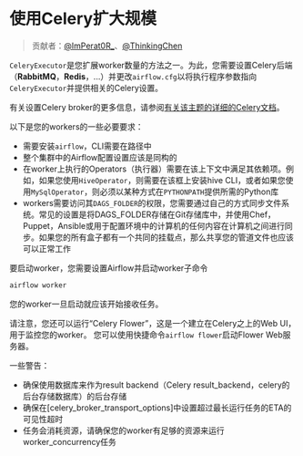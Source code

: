 # 使用Celery扩大规模

> 贡献者：[@ImPerat0R\_](https://github.com/tssujt)、[@ThinkingChen](https://github.com/cdmikechen)

`CeleryExecutor`是您扩展worker数量的方法之一。为此，您需要设置Celery后端（**RabbitMQ**，**Redis**，...）并更改`airflow.cfg`以将执行程序参数指向`CeleryExecutor`并提供相关的Celery设置。

有关设置Celery broker的更多信息，请参阅[有关该主题的详细的Celery文档](http://docs.celeryproject.org/en/latest/getting-started/brokers/index.html)。

以下是您的workers的一些必要要求：

* 需要安装`airflow`，CLI需要在路径中
* 整个集群中的Airflow配置设置应该是同构的
* 在worker上执行的Operators（执行器）需要在该上下文中满足其依赖项。例如，如果您使用`HiveOperator`，则需要在该框上安装hive CLI，或者如果您使用`MySqlOperator`，则必须以某种方式在`PYTHONPATH`提供所需的Python库
* workers需要访问其`DAGS_FOLDER`的权限，您需要通过自己的方式同步文件系统。常见的设置是将DAGS_FOLDER存储在Git存储库中，并使用Chef，Puppet，Ansible或用于配置环境中的计算机的任何内容在计算机之间进行同步。如果您的所有盒子都有一个共同的挂载点，那么共享您的管道文件也应该可以正常工作

要启动worker，您需要设置Airflow并启动worker子命令

```py
airflow worker
```

您的worker一旦启动就应该开始接收任务。

请注意，您还可以运行“Celery Flower”，这是一个建立在Celery之上的Web UI，用于监控您的worker。 您可以使用快捷命令`airflow flower`启动Flower Web服务器。

一些警告：

* 确保使用数据库来作为result backend（Celery result_backend，celery的后台存储数据库）的后台存储
* 确保在[celery_broker_transport_options]中设置超过最长运行任务的ETA的可见性超时
* 任务会消耗资源，请确保您的worker有足够的资源来运行worker_concurrency任务

